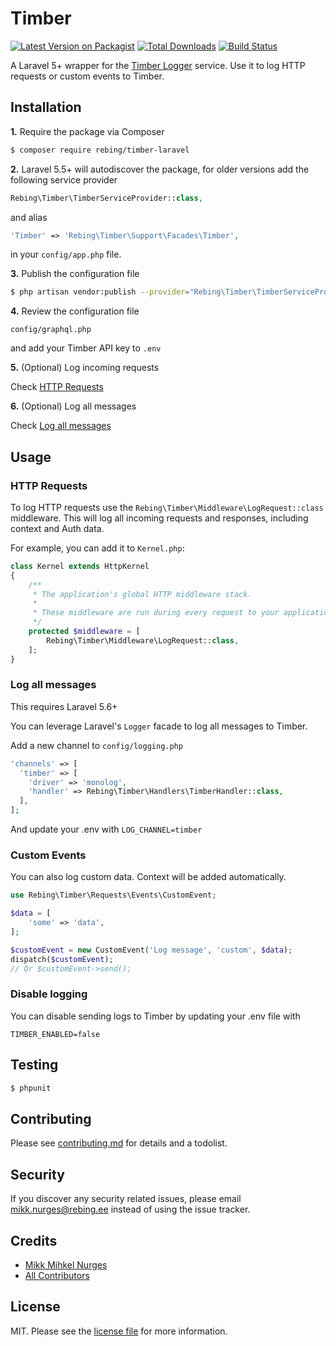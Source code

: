 # Timber

[![Latest Version on Packagist][ico-version]][link-packagist]
[![Total Downloads][ico-downloads]][link-downloads]
[![Build Status][ico-travis]][link-travis]

A Laravel 5+ wrapper for the [Timber Logger](https://timber.io/) service. Use it to log HTTP requests or custom events to Timber.

## Installation

**1.** Require the package via Composer
``` bash
$ composer require rebing/timber-laravel
```

**2.** Laravel 5.5+ will autodiscover the package, for older versions add the
following service provider
```php
Rebing\Timber\TimberServiceProvider::class,
```

and alias
```php
'Timber' => 'Rebing\Timber\Support\Facades\Timber',
```

in your `config/app.php` file.

**3.** Publish the configuration file
```bash
$ php artisan vendor:publish --provider="Rebing\Timber\TimberServiceProvider"
```

**4.** Review the configuration file
```
config/graphql.php
```
and add your Timber API key to `.env`

**5.** (Optional) Log incoming requests

Check [HTTP Requests](#http-requests)

**6.** (Optional) Log all messages

Check [Log all messages](#log-all-messages)

## Usage

### HTTP Requests

To log HTTP requests use the `Rebing\Timber\Middleware\LogRequest::class` middleware. 
This will log all incoming requests and responses, including context and Auth data.

For example, you can add it to `Kernel.php`:

```php
class Kernel extends HttpKernel
{
    /**
     * The application's global HTTP middleware stack.
     *
     * These middleware are run during every request to your application.
     */
    protected $middleware = [
        Rebing\Timber\Middleware\LogRequest::class,
    ];
}
```

### Log all messages

This requires Laravel 5.6+

You can leverage Laravel's `Logger` facade to log all messages to Timber.

Add a new channel to `config/logging.php`

```php
'channels' => [
  'timber' => [
    'driver' => 'monolog',
    'handler' => Rebing\Timber\Handlers\TimberHandler::class,
  ],
];
```

And update your .env with `LOG_CHANNEL=timber`

### Custom Events

You can also log custom data. Context will be added automatically.
```php
use Rebing\Timber\Requests\Events\CustomEvent;

$data = [
    'some' => 'data',
];

$customEvent = new CustomEvent('Log message', 'custom', $data);
dispatch($customEvent);
// Or $customEvent->send();
```

### Disable logging

You can disable sending logs to Timber by updating your .env file with 

```
TIMBER_ENABLED=false
```

## Testing

``` bash
$ phpunit
```

## Contributing

Please see [contributing.md](contributing.md) for details and a todolist.

## Security

If you discover any security related issues, please email mikk.nurges@rebing.ee instead of using the issue tracker.

## Credits

- [Mikk Mihkel Nurges][link-author]
- [All Contributors][link-contributors]

## License

MIT. Please see the [license file](license.md) for more information.

[ico-version]: https://img.shields.io/packagist/v/rebing/timber-laravel.svg?style=flat-square
[ico-downloads]: https://img.shields.io/packagist/dt/rebing/timber-laravel.svg?style=flat-square
[ico-travis]: https://img.shields.io/travis/rebing/timber-laravel/master.svg?style=flat-square

[link-packagist]: https://packagist.org/packages/rebing/timber-laravel
[link-downloads]: https://packagist.org/packages/rebing/timber-laravel
[link-travis]: https://travis-ci.org/rebing/timber-laravel
[link-author]: https://github.com/rebing
[link-contributors]: ../../contributors]